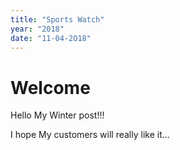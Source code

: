```yaml
---
title: "Sports Watch"
year: "2018"
date: "11-04-2O18"
---
```


# Welcome

Hello My Winter post!!!

I hope My customers will really like it...
